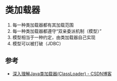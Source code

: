 # 类加载器

1. 每一种类加载器都有其加载范围
2. 每一种类加载器都遵守“双亲委派机制（模型）”
3. 模型相当于一种约定，由类加载器自己实现
4. 模型可以被打破（JDBC）

## 参考

- [深入理解Java类加载器(ClassLoader) - CSDN博客](https://blog.csdn.net/javazejian/article/details/73413292)